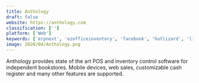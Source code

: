 ```yaml
---
title: Anthology
draft: false 
website: https://anthology.com
classification: ['']
platform: ['Web']
keywords: ['erpnext', 'ezofficeinventory', 'facebook', 'hotlizard', 'limbo', 'linkedin', 'mirajobs', 'penny', 'realmatch']
image: 2020/04/Anthology.png
---
```

Anthology provides state of the art POS and inventory control software for independent bookstores. Mobile devices, web sales, customizable cash register and many other features are supported.